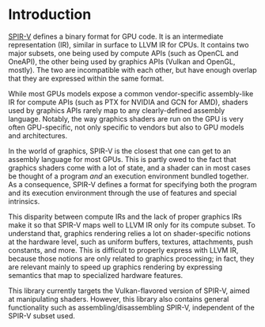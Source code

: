 # Introduction

[SPIR-V](https://registry.khronos.org/SPIR-V/specs/unified1/SPIRV.html) defines a binary format for GPU code. It is an intermediate representation (IR), similar in surface to LLVM IR for CPUs. It contains two major subsets, one being used by compute APIs (such as OpenCL and OneAPI), the other being used by graphics APIs (Vulkan and OpenGL, mostly). The two are incompatible with each other, but have enough overlap that they are expressed within the same format.

While most GPUs models expose a common vendor-specific assembly-like IR for compute APIs (such as PTX for NVIDIA and GCN for AMD), shaders used by graphics APIs rarely map to any clearly-defined assembly language. Notably, the way graphics shaders are run on the GPU is very often GPU-specific, not only specific to vendors but also to GPU models and architectures.

In the world of graphics, SPIR-V is the closest that one can get to an assembly language for most GPUs. This is partly owed to the fact that graphics shaders come with a lot of state, and a shader can in most cases be thought of a program *and* an execution environment bundled together. As a consequence, SPIR-V defines a format for specifying both the program and its execution environment through the use of features and special intrinsics.

This disparity between compute IRs and the lack of proper graphics IRs make it so that SPIR-V maps well to LLVM IR only for its compute subset. To understand that, graphics rendering relies a lot on shader-specific notions at the hardware level, such as uniform buffers, textures, attachments, push constants, and more. This is difficult to properly express with LLVM IR, because those notions are only related to graphics processing; in fact, they are relevant mainly to speed up graphics rendering by expressing semantics that map to specialized hardware features.

This library currently targets the Vulkan-flavored version of SPIR-V, aimed at manipulating shaders. However, this library also contains general functionality such as assembling/disassembling SPIR-V, independent of the SPIR-V subset used.
